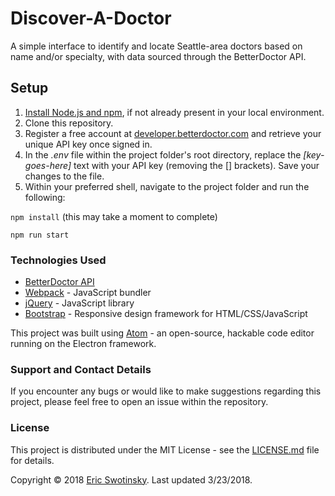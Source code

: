 # Discover-A-Doctor

A simple interface to identify and locate Seattle-area doctors based on name and/or specialty, with data sourced through the BetterDoctor API.

## Setup

1. [Install Node.js and npm](https://www.npmjs.com/get-npm), if not already present in your local environment.
2. Clone this repository.
3. Register a free account at [developer.betterdoctor.com](https://developer.betterdoctor.com/) and retrieve your unique API key once signed in.
4. In the  *.env* file within the project folder's root directory, replace the *[key-goes-here]* text with your API key (removing the [] brackets). Save your changes to the file.
5. Within your preferred shell, navigate to the project folder and run the following:

  ```npm install```
(this may take a moment to complete)

  ```npm run start```


### Technologies Used

* [BetterDoctor API](https://developer.betterdoctor.com/)
* [Webpack](https://github.com/webpack/webpack) - JavaScript bundler
* [jQuery](https://github.com/jquery/jquery) - JavaScript library
* [Bootstrap](https://github.com/twbs/bootstrap) - Responsive design framework for HTML/CSS/JavaScript

This project was built using [Atom](https://atom.io/) - an open-source, hackable code editor running on the Electron framework.

### Support and Contact Details
If you encounter any bugs or would like to make suggestions regarding this project, please feel free to open an issue within the repository.


### License

This project is distributed under the MIT License - see the [LICENSE.md](LICENSE.md) file for details.

Copyright © 2018 [Eric Swotinsky](https://github.com/eswotinsky).
Last updated 3/23/2018.
